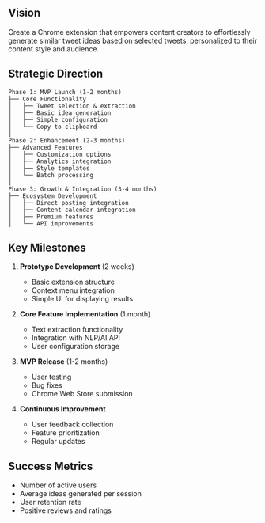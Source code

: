 ## Vision
Create a Chrome extension that empowers content creators to effortlessly generate similar tweet ideas based on selected tweets, personalized to their content style and audience.

## Strategic Direction

```
Phase 1: MVP Launch (1-2 months)
├── Core Functionality
│   ├── Tweet selection & extraction
│   ├── Basic idea generation
│   ├── Simple configuration
│   └── Copy to clipboard
│
Phase 2: Enhancement (2-3 months)
├── Advanced Features
│   ├── Customization options
│   ├── Analytics integration
│   ├── Style templates
│   └── Batch processing
│
Phase 3: Growth & Integration (3-4 months)
├── Ecosystem Development
│   ├── Direct posting integration
│   ├── Content calendar integration
│   ├── Premium features
│   └── API improvements
```

## Key Milestones

1. **Prototype Development** (2 weeks)
   - Basic extension structure
   - Context menu integration
   - Simple UI for displaying results

2. **Core Feature Implementation** (1 month)
   - Text extraction functionality
   - Integration with NLP/AI API
   - User configuration storage

3. **MVP Release** (1-2 months)
   - User testing
   - Bug fixes
   - Chrome Web Store submission

4. **Continuous Improvement**
   - User feedback collection
   - Feature prioritization
   - Regular updates

## Success Metrics
- Number of active users
- Average ideas generated per session
- User retention rate
- Positive reviews and ratings